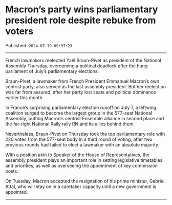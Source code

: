 # Macron’s party wins parliamentary president role despite rebuke from voters

Published :`2024-07-19 09:37:23`

---

French lawmakers reelected Yaël Braun-Pivet as president of the National Assembly Thursday, overcoming a political deadlock after the hung parliament of July’s parliamentary elections.

Braun-Pivet, a lawmaker from French President Emmanuel Macron’s own centrist party, also served as the last assembly president. But her reelection was far from assured, after her party lost seats and political dominance earlier this month.

In France’s surprising parliamentary election runoff on July 7, a leftwing coalition surged to become the largest group in the 577-seat National Assembly, putting Macron’s centrist Ensemble alliance in second place and the far-right National Rally rally RN and its allies behind them.

Nevertheless, Braun-Pivet on Thursday took the top parliamentary role with 220 votes from the 577-seat body in a third round of voting, after two previous rounds had failed to elect a lawmaker with an absolute majority.

With a position akin to Speaker of the House of Representatives, the assembly president plays an important role in setting legislative timetables and priorities, as well as overseeing the appointment of key commission posts.

On Tuesday, Macron accepted the resignation of his prime minister, Gabriel Attal, who will stay on in a caretaker capacity until a new government is appointed.

---

